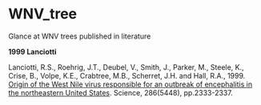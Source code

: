 # WNV_tree

Glance at WNV trees published in literature

**1999 Lanciotti**

Lanciotti, R.S., Roehrig, J.T., Deubel, V., Smith, J., Parker, M., Steele, K., Crise, B., Volpe, K.E., Crabtree, M.B., Scherret, J.H. and Hall, R.A., 1999. [Origin of the West Nile virus responsible for an outbreak of encephalitis in the northeastern United States](https://doi.org/10.1126/science.286.5448.2333). Science, 286(5448), pp.2333-2337.
